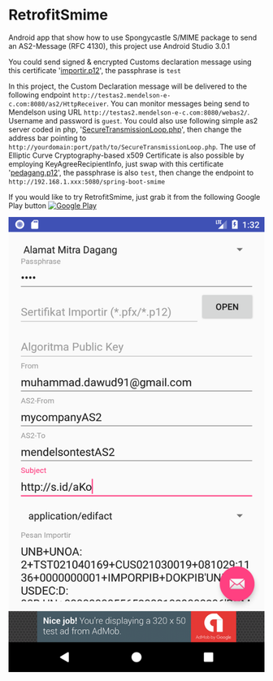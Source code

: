 # RetrofitSmime
Android app that show how to use Spongycastle S/MIME package to send an AS2-Message (RFC 4130), this project use Android Studio 3.0.1

You could send signed & encrypted Customs declaration message using this certificate '[importir.p12](https://github.com/dawud-tan/RetrofitSmime/raw/master/importir.p12)', the passphrase is `test`

In this project, the Custom Declaration message will be delivered to the following endpoint `http://testas2.mendelson-e-c.com:8080/as2/HttpReceiver`. You can monitor messages being send to Mendelson using URL `http://testas2.mendelson-e-c.com:8080/webas2/`. Username and password is `guest`. You could also use following simple as2 server coded in php, '[SecureTransmissionLoop.php](https://github.com/dawud-tan/RetrofitSmime/raw/master/SecureTransmissionLoop.php)', then change the address bar pointing to `http://yourdomain:port/path/to/SecureTransmissionLoop.php`. The use of Elliptic Curve Cryptography-based x509 Certificate is also possible by employing KeyAgreeRecipientInfo, just swap with this certificate '[pedagang.p12](https://github.com/dawud-tan/RetrofitSmime/raw/master/pedagang.p12)', the passphrase is also `test`, then change the endpoint to `http://192.168.1.xxx:5080/spring-boot-smime`

If you would like to try RetrofitSmime, just grab it from the following Google Play button
[![Google Play](https://play.google.com/intl/en_us/badges/images/generic/en_badge_web_generic.png)](https://play.google.com/store/apps/details?id=id.co.blogspot.datacomlink.ediint&utm_source=global_co&utm_medium=prtnr&utm_content=Mar2515&utm_campaign=PartBadge&pcampaignid=MKT-Other-global-all-co-prtnr-py-PartBadge-Mar2515-1)

![Layout Preview](/Screenshot.png)
